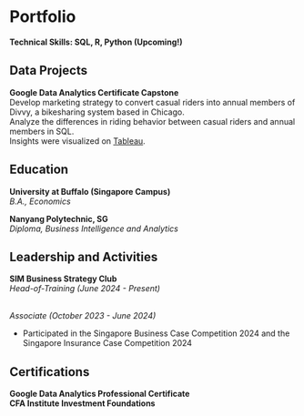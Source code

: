 # Portfolio
**Technical Skills: SQL, R, Python (Upcoming!)**

## Data Projects
**Google Data Analytics Certificate Capstone**
<br/>Develop marketing strategy to convert casual riders into annual members of Divvy, a bikesharing system based in Chicago.
<br/>Analyze the differences in riding behavior between casual riders and annual members in SQL. 
<br/>Insights were visualized on [Tableau](https://public.tableau.com/views/DivvyMembershipRidingBehavior/DIvvyMembershipRidingData?:language=en-GB&:sid=&:display_count=n&:origin=viz_share_link).

## Education
**University at Buffalo (Singapore Campus)** 
<br/>_B.A., Economics_

**Nanyang Polytechnic, SG**
<br/>*Diploma, Business Intelligence and Analytics*

## Leadership and Activities
**SIM Business Strategy Club**
<br/>_Head-of-Training (June 2024 - Present)_

<br/>_Associate (October 2023 - June 2024)_
- Participated in the Singapore Business Case Competition 2024 and the Singapore Insurance Case Competition 2024

## Certifications
**Google Data Analytics Professional Certificate**
<br/>
**CFA Institute Investment Foundations**
